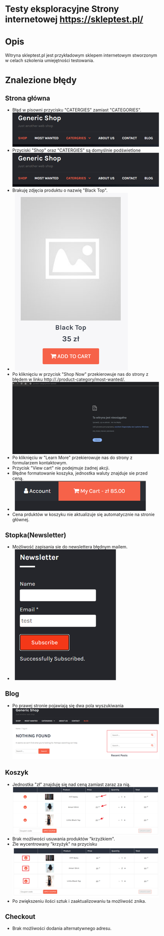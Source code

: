 # Testy eksploracyjne Strony internetowej https://skleptest.pl/

# Opis
Witryna skleptest.pl jest przykładowym sklepem internetowym stworzonym w celach szkolenia umiejętności testowania.


# Znalezione błędy

## Strona główna
- Błąd w pisowni przycisku "CATERGIES" zamiast "CATEGORIES".
![tu powinien być obrazek](https://github.com/jeremiaszskoczylas/portfolio/blob/main/skleptest.pl/images/podswietlanie.png?raw=true "błąd w pisowni")
- Przyciski "Shop" oraz "CATERGIES" są domyślnie podświetlone
![tu powinien być obrazek](https://github.com/jeremiaszskoczylas/portfolio/blob/main/skleptest.pl/images/podswietlanie.png?raw=true "błąd w stylistyczny")
- Brakuję zdjęcia produktu o nazwię "Black Top".
- $~$
![tu powinien być obrazek](https://github.com/jeremiaszskoczylas/portfolio/blob/main/skleptest.pl/images/brak_zdjecia.png?raw=true "błąd braku zdjęcia")
- Po kliknięciu w przycisk "Shop Now" przekierowuje nas do strony z błędem w linku http://./product-category/most-wanted/.
![tu powinien być obrazek](https://github.com/jeremiaszskoczylas/portfolio/blob/main/skleptest.pl/images/blad_strony.png?raw=true "błąd w linku")
- Po kliknięciu w "Learn More" przekierowuje nas do strony z formularzem kontaktowym.
- Przycisk "View cart" nie podejmuje żadnej akcji.
- Błędne formatowanie koszyka, jednostka waluty znajduje sie przed ceną.
- $~$
![tu powinien być obrazek](https://github.com/jeremiaszskoczylas/portfolio/blob/main/skleptest.pl/images/koszyk_formatowanie.png?raw=true "błąd formatowania")
- Cena prduktów w koszyku nie aktualizuje się automatycznie na stronie głównej.

## Stopka(Newsletter)
- Możliwość zapisania sie do newslettera błędnym mailem.
- $~$
![tu powinien być obrazek](https://github.com/jeremiaszskoczylas/portfolio/blob/main/skleptest.pl/images/newsletter.png?raw=true "błąd walidacji")
## Blog
- Po prawej stronie pojawiają się dwa pola wyszukiwania
![tu powinien być obrazek](https://github.com/jeremiaszskoczylas/portfolio/blob/main/skleptest.pl/images/2_wyszukiwarki.png?raw=true "błąd stylistyczny")
## Koszyk
- Jednostka "zł" znajduję się nad ceną zamiast zaraz za nią.
![tu powinien być obrazek](https://github.com/jeremiaszskoczylas/portfolio/blob/main/skleptest.pl/images/koszyk_cena.png?raw=true "błąd stylistyczny")
- Brak możliwości usuwania produktów "krzyżkiem".
- Źle wycentrowany "krzyżyk" na przycisku
![tu powinien być obrazek](https://github.com/jeremiaszskoczylas/portfolio/blob/main/skleptest.pl/images/koszyk_krzyzyki.png?raw=true "błąd stylistyczny")
- Po zwiększeniu ilości sztuk i zaaktualizowaniu ta możliwość znika.

## Checkout
- Brak możliwości dodania alternatywnego adresu.
